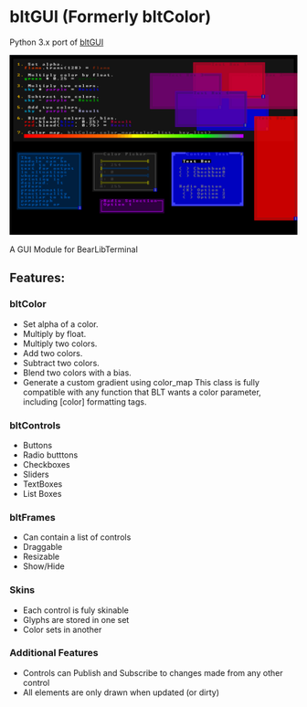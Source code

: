 # bltGUI  (Formerly bltColor)

Python 3.x port of [bltGUI](https://github.com/joekane/bltGui)

![Example](/example.png)

A GUI Module for BearLibTerminal

## Features:

### bltColor
* Set alpha of a color.
* Multiply by float.
* Multiply two colors.
* Add two colors.
* Subtract two colors.
* Blend two colors with a bias.
* Generate a custom gradient using color_map
This class is fully compatible with any function that BLT wants a color parameter, including [color] formatting tags.

### bltControls
* Buttons
* Radio butttons
* Checkboxes
* Sliders
* TextBoxes
* List Boxes

### bltFrames
* Can contain a list of controls
* Draggable
* Resizable
* Show/Hide

### Skins
* Each control is fuly skinable
* Glyphs are stored in one set
* Color sets in another

### Additional Features
* Controls can Publish and Subscribe to changes made from any other control
* All elements are only drawn when updated (or dirty)

